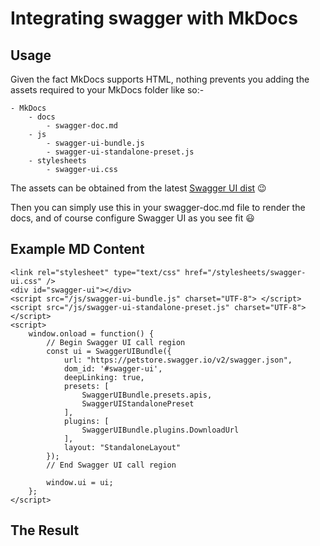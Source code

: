 # Integrating swagger with MkDocs

## Usage

Given the fact MkDocs supports HTML, nothing prevents you adding the assets required to your MkDocs folder like so:-

```pre
- MkDocs
    - docs
        - swagger-doc.md
    - js
        - swagger-ui-bundle.js
        - swagger-ui-standalone-preset.js
    - stylesheets
        - swagger-ui.css
```

The assets can be obtained from the latest [Swagger UI dist](https://github.com/swagger-api/swagger-ui/tree/master/dist) 😉

Then you can simply use this in your swagger-doc.md file to render the docs, and of course configure Swagger UI as you see fit 😃

## Example MD Content

```pre
<link rel="stylesheet" type="text/css" href="/stylesheets/swagger-ui.css" />
<div id="swagger-ui"></div>
<script src="/js/swagger-ui-bundle.js" charset="UTF-8"> </script>
<script src="/js/swagger-ui-standalone-preset.js" charset="UTF-8"> </script>
<script>
    window.onload = function() {
        // Begin Swagger UI call region
        const ui = SwaggerUIBundle({
            url: "https://petstore.swagger.io/v2/swagger.json",
            dom_id: '#swagger-ui',
            deepLinking: true,
            presets: [
                SwaggerUIBundle.presets.apis,
                SwaggerUIStandalonePreset
            ],
            plugins: [
                SwaggerUIBundle.plugins.DownloadUrl
            ],
            layout: "StandaloneLayout"
        });
        // End Swagger UI call region

        window.ui = ui;
    };
</script>
```

## The Result

<link rel="stylesheet" type="text/css" href="/stylesheets/swagger-ui.css" />
<div id="swagger-ui"></div>
<script src="/js/swagger-ui-bundle.js" charset="UTF-8"> </script>
<script src="/js/swagger-ui-standalone-preset.js" charset="UTF-8"> </script>
<script>
    window.onload = function() {
        // Begin Swagger UI call region
        const ui = SwaggerUIBundle({
            url: "https://petstore.swagger.io/v2/swagger.json",
            dom_id: '#swagger-ui',
            deepLinking: true,
            presets: [
                SwaggerUIBundle.presets.apis,
                SwaggerUIStandalonePreset
            ],
            plugins: [
                SwaggerUIBundle.plugins.DownloadUrl
            ],
            layout: "StandaloneLayout"
        });
        // End Swagger UI call region

        window.ui = ui;
    };
</script>
